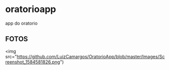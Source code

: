 # oratorioapp

app do oratorio

## FOTOS

<img src="https://github.com/LuizCamargos/OratorioApp/blob/master/Images/Screenshot_1584581826.png")
